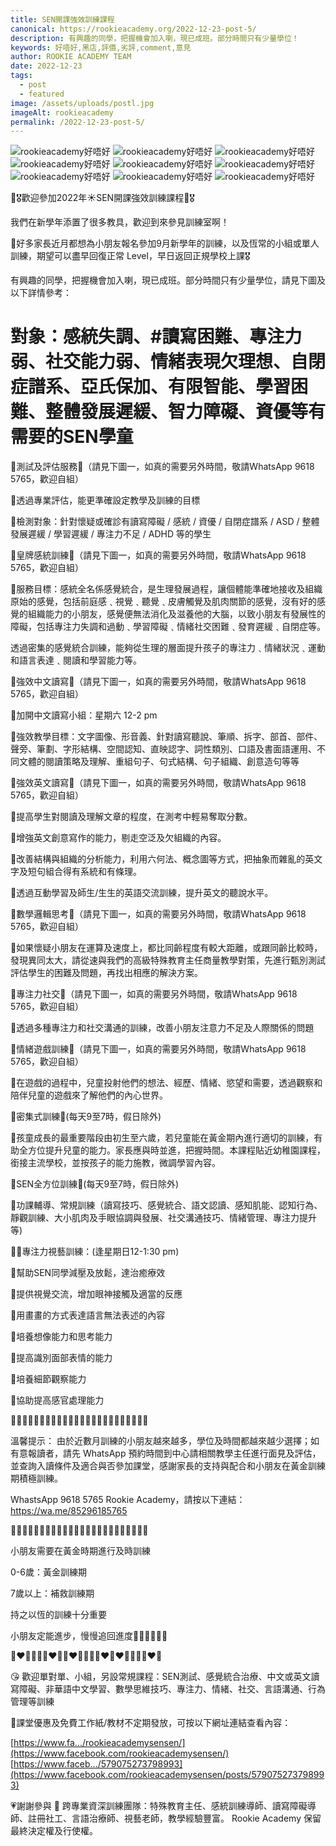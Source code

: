 ```yaml
---
title: SEN開課強效訓練課程
canonical: https://rookieacademy.org/2022-12-23-post-5/
description: 有興趣的同學，把握機會加入喇，現已成班。部分時間只有少量學位！
keywords: 好唔好,黑店,評價,劣評,comment,意見
author: ROOKIE ACADEMY TEAM
date: 2022-12-23
tags:
  - post
  - featured
image: /assets/uploads/postl.jpg
imageAlt: rookieacademy
permalink: /2022-12-23-post-5/
---
```

![rookieacademy好唔好](/assets/uploads/postm.jpg)
![rookieacademy好唔好](/assets/uploads/postn.jpg)
![rookieacademy好唔好](/assets/uploads/posto.jpg)
![rookieacademy好唔好](/assets/uploads/postp.jpg)
![rookieacademy好唔好](/assets/uploads/postq.jpg)
![rookieacademy好唔好](/assets/uploads/postr.jpg)
![rookieacademy好唔好](/assets/uploads/posts.jpg)
![rookieacademy好唔好](/assets/uploads/postt.jpg)
![rookieacademy好唔好](/assets/uploads/postu.jpg)

🥰🎖️歡迎參加2022年☀️SEN開課強效訓練課程🥰🎖️

我們在新學年添置了很多教具，歡迎到來參見訓練室啊！

🥰好多家長近月都想為小朋友報名參加9月新學年的訓練，以及恆常的小組或單人訓練，期望可以盡早回復正常 Level，早日返回正規學校上課🎖️

有興趣的同學，把握機會加入喇，現已成班。部分時間只有少量學位，請見下圖及以下詳情參考：

# 對象：感統失調、#讀寫困難、專注力弱、社交能力弱、情緒表現欠理想、自閉症譜系、亞氏保加、有限智能、學習困難、整體發展遲緩、智力障礙、資優等有需要的SEN學童

🌻測試及評估服務🧸（請見下圖一，如真的需要另外時間，敬請WhatsApp 9618 5765，歡迎自組）

🌟透過專業評估，能更準確設定教學及訓練的目標

🌟檢測對象：針對懷疑或確診有讀寫障礙 / 感統 / 資優 / 自閉症譜系 / ASD / 整體發展遲緩 / 學習遲緩 / 專注力不足 / ADHD 等的學生

🌻皇牌感統訓練🧸（請見下圖一，如真的需要另外時間，敬請WhatsApp 9618 5765，歡迎自組）

🌟服務目標：感統全名係感覺統合，是生理發展過程，讓個體能準確地接收及組織原始的感覺，包括前庭感﹑視覺﹑聽覺﹑皮膚觸覺及肌肉關節的感覺，沒有好的感覺的組織能力的小朋友，感覺便無法消化及滋養他的大腦，以致小朋友有發展性的障礙，包括專注力失調和過動﹑學習障礙﹑情緒社交困難﹑發育遲緩﹑自閉症等。 

透過密集的感覺統合訓練，能夠從生理的層面提升孩子的專注力﹑情緒狀況﹑運動和語言表達﹑閱讀和學習能力等。

🌻強效中文讀寫🧸（請見下圖一，如真的需要另外時間，敬請WhatsApp 9618 5765，歡迎自組）

🌟加開中文讀寫小組：星期六 12-2 pm

🌟強效教學目標：文字圖像、形音義、針對讀寫聽說、筆順、拆字、部首、部件、聲旁、筆劃、字形結構、空間認知、直映認字、詞性類別、口語及書面語運用、不同文體的閱讀策略及理解、重組句子、句式結構、句子組織、創意造句等等

🌻強效英文讀寫🧸（請見下圖一，如真的需要另外時間，敬請WhatsApp 9618 5765，歡迎自組）

🌟提高學生對閱讀及理解文章的程度，在測考中輕易奪取分數。

🌟增強英文創意寫作的能力，剔走空泛及欠組織的內容。

🌟改善結構與組織的分析能力，利用六何法、概念圖等方式，把抽象而雜亂的英文字及短句組合得有系統和有條理。

🌟透過互動學習及師生/生生的英語交流訓練，提升英文的聽說水平。

🌻數學邏輯思考🧸（請見下圖一，如真的需要另外時間，敬請WhatsApp 9618 5765，歡迎自組）

🌟如果懷疑小朋友在運算及速度上，都比同齡程度有較大距離，或跟同齡比較時，發現異同太大，請從速與我們的高級特殊教育主任商量教學對策，先進行甄別測試 評估學生的困難及問題，再找出相應的解決方案。

🌻專注力社交🧸（請見下圖一，如真的需要另外時間，敬請WhatsApp 9618 5765，歡迎自組）

🌟透過多種專注力和社交溝通的訓練，改善小朋友注意力不足及人際關係的問題

🌻情緒遊戲訓練🧸（請見下圖一，如真的需要另外時間，敬請WhatsApp 9618 5765，歡迎自組）

🌟在遊戲的過程中，兒童投射他們的想法、經歷、情緒、慾望和需要，透過觀察和陪伴兒童的遊戲來了解他們的內心世界。

🌻密集式訓練🧸(每天9至7時，假日除外)

🌟孩童成長的最重要階段由初生至六歲，若兒童能在黃金期內進行適切的訓練，有助全方位提升兒童的能力。家長應與時並進，把握時間。本課程貼近幼稚園課程，銜接主流學校，並按孩子的能力施教，微調學習內容。

🌻SEN全方位訓練🧸(每天9至7時，假日除外)

🌟功課輔導、常規訓練（讀寫技巧、感覺統合、語文認讀、感知肌能、認知行為、靜觀訓練、大小肌肉及手眼協調與發展、社交溝通技巧、情緒管理、專注力提升等)

🌻🎨專注力視藝訓練：(逢星期日12-1:30 pm)

🌟幫助SEN同學減壓及放鬆，達治癒療效

🌟提供視覺交流，增加眼神接觸及適當的反應

🌟用畫畫的方式表達語言無法表述的內容

🌟培養想像能力和思考能力

🌟提高識別面部表情的能力

🌟培養細節觀察能力

🌟協助提高感官處理能力

💞💞💞💞💞💞💞💞💞💞💞💞💞💞💞💞💞💞💞💞💞💞💞💞

溫馨提示：
由於近數月訓練的小朋友越來越多，學位及時間都越來越少選擇；如有意報讀者，請先 WhatsApp 預約時間到中心請相關教學主任進行面見及評估，並查詢入讀條件及適合與否參加課堂，感謝家長的支持與配合和小朋友在黃金訓練期積極訓練。

WhastsApp  9618 5765 Rookie Academy，請按以下連結：
https://wa.me/85296185765

🌈🌈🌈🌈🌈🌈🌈🌈🌈🌈🌈🌈🌈🌈🌈🌈🌈🌈🌈🌈🌈🌈🌈🌈

小朋友需要在黃金時期進行及時訓練

0-6歲：黃金訓練期

7歲以上：補救訓練期

持之以恆的訓練十分重要

小朋友定能進步，慢慢追回進度💪🏻💪🏻💪🏻

🧡❤💛💚💚💛❤🧡🧡❤💛💚💚💛❤🧡❤💛💚💚💛❤🧡

😘 歡迎單對單、小組，另設常規課程：SEN測試、感覺統合治療、中文或英文讀寫障礙、非華語中文學習、數學思維技巧、專注力、情緒、社交、言語溝通、行為管理等訓練

🥰課堂優惠及免費工作紙/教材不定期發放，可按以下網址連結查看內容：

[https://www.fa.../rookieacademysensen/](https://www.facebook.com/rookieacademysensen/)
[https://www.faceb.../579075273798993](https://www.facebook.com/rookieacademysensen/posts/579075273798993)

💗謝謝參與 
📝 跨專業資深訓練團隊：特殊教育主任、感統訓練導師、讀寫障礙導師、註冊社工、言語治療師、視藝老師，教學經驗豐富。
Rookie Academy 保留最終決定權及行使權。
